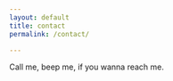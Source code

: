 ```yaml
---
layout: default
title: contact
permalink: /contact/

---
```


Call me, beep me, if you wanna reach me.
